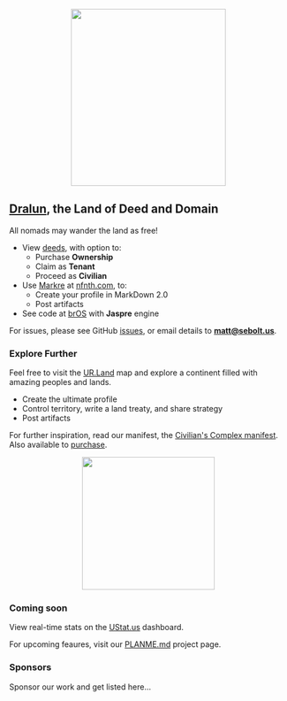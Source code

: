 
<p align="center"><img src="https://github.com/nfnth/res/raw/main/site/bird.png" width="280" height="320" /></p>
  
## [Dralun](https://dralun.com), the Land of Deed and Domain

All nomads may wander the land as free!

- View [deeds](https://github.com/nfnth/nfnth/blob/master/doc/DEED.md), with option to:
  - Purchase **Ownership**
  - Claim as **Tenant**
  - Proceed as **Civilian**
- Use [Markre](https://github.com/nfnth/nfnth/blob/master/doc/MATTDOWN.md) at [nfnth.com](https://nfnth.com), to: 
  - Create your profile in MarkDown 2.0
  - Post artifacts
- See code at [brOS](https://github.com/nfnth/nfnth/blob/master/doc/BROS.md) with **Jaspre** engine

For issues, please see GitHub [issues](https://github.com/nfnth/nfnth/issues), or email details to **matt@sebolt.us**.

### Explore Further

Feel free to visit the [UR.Land](https://ur.land) map and explore a continent filled with amazing peoples and lands. 

- Create the ultimate profile
- Control territory, write a land treaty, and share strategy
- Post artifacts

For further inspiration, read our manifest, the [Civilian's Complex manifest](https://github.com/nfnth/nfnth/blob/master/doc/CC.md). Also available to [purchase]().

<p align="center"><img src="https://github.com/nfnth/res/raw/main/site/fox.png" width="240" height="240" /></p>
  
### Coming soon
 
View real-time stats on the [UStat.us](https://ustat.us) dashboard. 
 
For upcoming feaures, visit our [PLANME.md](https://github.com/users/nfnth/projects/3) project page.
 
### Sponsors

Sponsor our work and get listed here...
